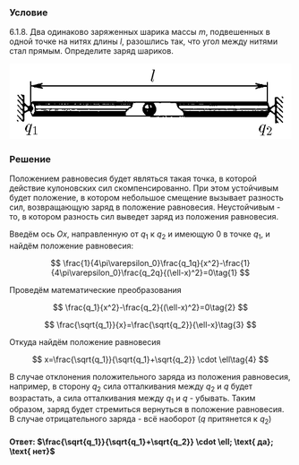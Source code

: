 ###  Условие

$6.1.8.$ Два одинаково заряженных шарика массы $m$, подвешенных в одной точке на нитях длины $l$, разошлись так, что угол между нитями стал прямым. Определите заряд шариков.

![ К задаче $6.1.8$ |697x186, 46%](../../img/6.1.8/statement.png)

### Решение

Положением равновесия будет являться такая точка, в которой действие кулоновских сил скомпенсированно. При этом устойчивым будет положение, в котором небольшое смещение вызывает разность сил, возвращающую заряд в положение равновесия. Неустойчивым - то, в котором разность сил выведет заряд из положения равновесия.

Введём ось $Ox$, направленную от $q_1$ к $q_2$ и имеющую 0 в точке $q_1$, и найдём положение равновесия:

$$
\frac{1}{4\pi\varepsilon_0}\frac{q_1q}{x^2}-\frac{1}{4\pi\varepsilon_0}\frac{q_2q}{(\ell-x)^2}=0\tag{1}
$$

Проведём математические преобразования

$$
\frac{q_1}{x^2}-\frac{q_2}{(\ell-x)^2}=0\tag{2}
$$

$$
\frac{\sqrt{q_1}}{x}=\frac{\sqrt{q_2}}{\ell-x}\tag{3}
$$

Откуда найдём положение равновесия

$$
x=\frac{\sqrt{q_1}}{\sqrt{q_1}+\sqrt{q_2}} \cdot \ell\tag{4}
$$

В случае отклонения положительного заряда из положения равновесия, например, в сторону $q_2$ сила отталкивания между $q_2$ и $q$ будет возрастать, а сила отталкивания между $q_1$ и $q$ - убывать. Таким образом, заряд будет стремиться вернуться в положение равновесия. В случае отрицательного заряда - всё наоборот ($q$ притянется к $q_2$)

#### Ответ: $\frac{\sqrt{q_1}}{\sqrt{q_1}+\sqrt{q_2}} \cdot \ell; \text{ да}; \text{ нет}$
